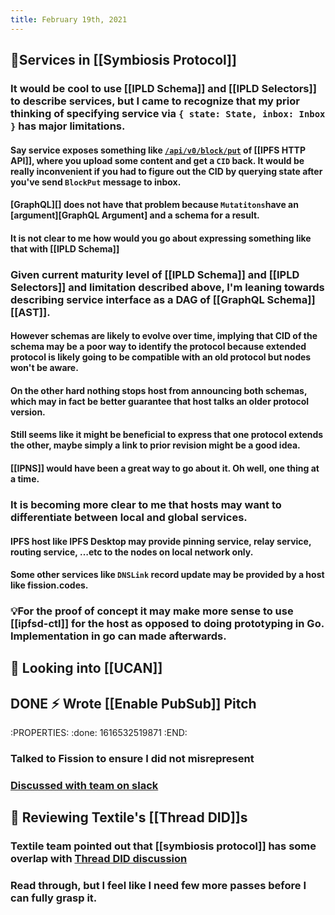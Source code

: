 ```yaml
---
title: February 19th, 2021
---
```



## 💭Services in [[Symbiosis Protocol]]
### It would be cool to use [[IPLD Schema]] and [[IPLD Selectors]] to describe services, but I came to recognize that my prior thinking of specifying service via `{ state: State, inbox: Inbox }` has major limitations.
#### Say service exposes something like [`/api/v0/block/put`](https://docs.ipfs.io/reference/http/api/#api-v0-block-put) of [[IPFS HTTP API]], where you upload some content and get a `CID` back. It would be really inconvenient if you had to figure out the CID by querying state after you've send `BlockPut` message to inbox.
#### [GraphQL][] does not have that problem because `Mutatitons`have an [argument][GraphQL Argument] and a schema for a result.
#### It is not clear to me how would you go about expressing something like that with [[IPLD Schema]]
### Given current maturity level of [[IPLD Schema]] and [[IPLD Selectors]] and limitation described above, I'm leaning towards describing service interface as a DAG of [[GraphQL Schema]] [[AST]].
#### However schemas are likely to evolve over time, implying that CID of the schema may be a poor way to identify the protocol because extended protocol is likely going to be compatible with an old protocol but nodes won't be aware.
#### On the other hard nothing stops host from announcing both schemas, which may in fact be better guarantee that host talks an older protocol  version.
#### Still seems like it might be beneficial to express that one protocol extends the other, maybe simply a link to prior revision might be a good idea.
#### [[IPNS]] would have been a great way to go about it. Oh well, one thing at a time.
### It is becoming more clear to me that hosts may want to differentiate between **local** and **global** services.
#### IPFS host like IPFS Desktop may provide pinning service, relay service, routing service, …etc to the nodes on local network only.
#### Some other services like `DNSLink` record update may be provided by a host like fission.codes.
### 💡For the proof of concept it may make more sense to use [[ipfsd-ctl]] for the host as opposed to doing prototyping in Go. Implementation in go can made afterwards.

## 🧐 Looking into [[UCAN]]

## DONE ⚡️ Wrote [[Enable PubSub]] Pitch
:PROPERTIES:
:done: 1616532519871
:END:
### Talked to Fission to ensure I did not misrepresent
### [Discussed with team on slack](https://protocollabs.slack.com/archives/C01L5S4TBPH/p1613763328261100)
## 🧐 Reviewing Textile's [[Thread DID]]s

### Textile team pointed out that [[symbiosis protocol]] has some overlap with [Thread DID discussion](https://github.com/textileio/go-threads/discussions/483)
### Read through, but I feel like I need few more passes before I can fully grasp it.